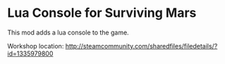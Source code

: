 # Lua Console for Surviving Mars

This mod adds a lua console to the game.

Workshop location:
http://steamcommunity.com/sharedfiles/filedetails/?id=1335979800


